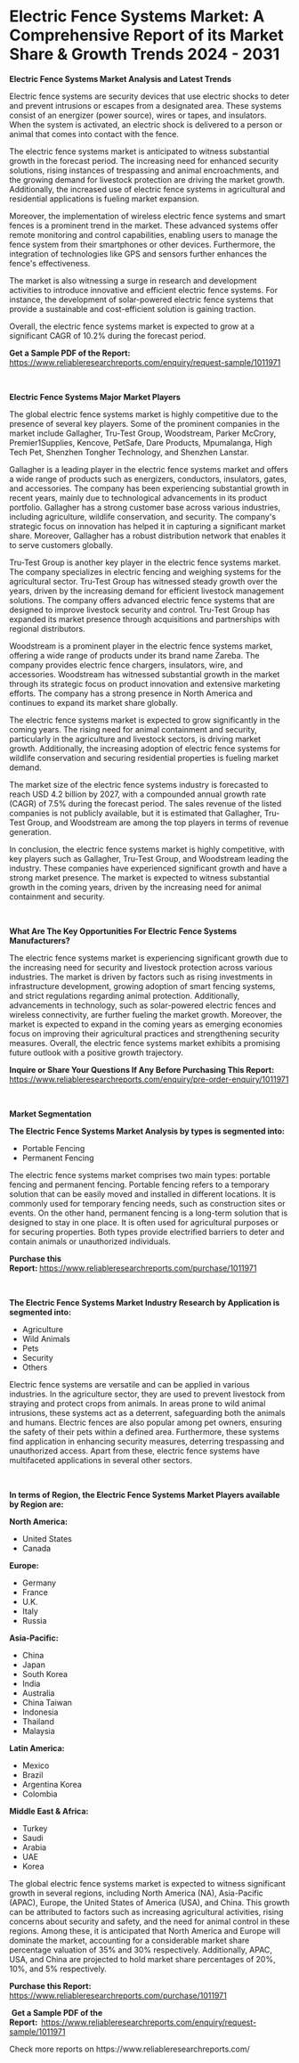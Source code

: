 <p><h1>Electric Fence Systems Market: A Comprehensive Report of its Market Share & Growth Trends 2024 - 2031</h1></p><p><strong>Electric Fence Systems Market Analysis and Latest Trends</strong></p>
<p><p>Electric fence systems are security devices that use electric shocks to deter and prevent intrusions or escapes from a designated area. These systems consist of an energizer (power source), wires or tapes, and insulators. When the system is activated, an electric shock is delivered to a person or animal that comes into contact with the fence.</p><p>The electric fence systems market is anticipated to witness substantial growth in the forecast period. The increasing need for enhanced security solutions, rising instances of trespassing and animal encroachments, and the growing demand for livestock protection are driving the market growth. Additionally, the increased use of electric fence systems in agricultural and residential applications is fueling market expansion.</p><p>Moreover, the implementation of wireless electric fence systems and smart fences is a prominent trend in the market. These advanced systems offer remote monitoring and control capabilities, enabling users to manage the fence system from their smartphones or other devices. Furthermore, the integration of technologies like GPS and sensors further enhances the fence's effectiveness.</p><p>The market is also witnessing a surge in research and development activities to introduce innovative and efficient electric fence systems. For instance, the development of solar-powered electric fence systems that provide a sustainable and cost-efficient solution is gaining traction.</p><p>Overall, the electric fence systems market is expected to grow at a significant CAGR of 10.2% during the forecast period.</p></p>
<p><strong>Get a Sample PDF of the Report:&nbsp;</strong> <a href="https://www.reliableresearchreports.com/enquiry/request-sample/1011971">https://www.reliableresearchreports.com/enquiry/request-sample/1011971</a></p>
<p>&nbsp;</p>
<p><strong>Electric Fence Systems Major Market Players</strong></p>
<p><p>The global electric fence systems market is highly competitive due to the presence of several key players. Some of the prominent companies in the market include Gallagher, Tru-Test Group, Woodstream, Parker McCrory, Premier1Supplies, Kencove, PetSafe, Dare Products, Mpumalanga, High Tech Pet, Shenzhen Tongher Technology, and Shenzhen Lanstar.</p><p>Gallagher is a leading player in the electric fence systems market and offers a wide range of products such as energizers, conductors, insulators, gates, and accessories. The company has been experiencing substantial growth in recent years, mainly due to technological advancements in its product portfolio. Gallagher has a strong customer base across various industries, including agriculture, wildlife conservation, and security. The company's strategic focus on innovation has helped it in capturing a significant market share. Moreover, Gallagher has a robust distribution network that enables it to serve customers globally.</p><p>Tru-Test Group is another key player in the electric fence systems market. The company specializes in electric fencing and weighing systems for the agricultural sector. Tru-Test Group has witnessed steady growth over the years, driven by the increasing demand for efficient livestock management solutions. The company offers advanced electric fence systems that are designed to improve livestock security and control. Tru-Test Group has expanded its market presence through acquisitions and partnerships with regional distributors.</p><p>Woodstream is a prominent player in the electric fence systems market, offering a wide range of products under its brand name Zareba. The company provides electric fence chargers, insulators, wire, and accessories. Woodstream has witnessed substantial growth in the market through its strategic focus on product innovation and extensive marketing efforts. The company has a strong presence in North America and continues to expand its market share globally.</p><p>The electric fence systems market is expected to grow significantly in the coming years. The rising need for animal containment and security, particularly in the agriculture and livestock sectors, is driving market growth. Additionally, the increasing adoption of electric fence systems for wildlife conservation and securing residential properties is fueling market demand.</p><p>The market size of the electric fence systems industry is forecasted to reach USD 4.2 billion by 2027, with a compounded annual growth rate (CAGR) of 7.5% during the forecast period. The sales revenue of the listed companies is not publicly available, but it is estimated that Gallagher, Tru-Test Group, and Woodstream are among the top players in terms of revenue generation.</p><p>In conclusion, the electric fence systems market is highly competitive, with key players such as Gallagher, Tru-Test Group, and Woodstream leading the industry. These companies have experienced significant growth and have a strong market presence. The market is expected to witness substantial growth in the coming years, driven by the increasing need for animal containment and security.</p></p>
<p>&nbsp;</p>
<p><strong>What Are The Key Opportunities For Electric Fence Systems Manufacturers?</strong></p>
<p><p>The electric fence systems market is experiencing significant growth due to the increasing need for security and livestock protection across various industries. The market is driven by factors such as rising investments in infrastructure development, growing adoption of smart fencing systems, and strict regulations regarding animal protection. Additionally, advancements in technology, such as solar-powered electric fences and wireless connectivity, are further fueling the market growth. Moreover, the market is expected to expand in the coming years as emerging economies focus on improving their agricultural practices and strengthening security measures. Overall, the electric fence systems market exhibits a promising future outlook with a positive growth trajectory.</p></p>
<p><strong>Inquire or Share Your Questions If Any Before Purchasing This Report:</strong> <a href="https://www.reliableresearchreports.com/enquiry/pre-order-enquiry/1011971">https://www.reliableresearchreports.com/enquiry/pre-order-enquiry/1011971</a></p>
<p>&nbsp;</p>
<p><strong>Market Segmentation</strong></p>
<p><strong>The Electric Fence Systems Market Analysis by types is segmented into:</strong></p>
<p><ul><li>Portable Fencing</li><li>Permanent Fencing</li></ul></p>
<p><p>The electric fence systems market comprises two main types: portable fencing and permanent fencing. Portable fencing refers to a temporary solution that can be easily moved and installed in different locations. It is commonly used for temporary fencing needs, such as construction sites or events. On the other hand, permanent fencing is a long-term solution that is designed to stay in one place. It is often used for agricultural purposes or for securing properties. Both types provide electrified barriers to deter and contain animals or unauthorized individuals.</p></p>
<p><strong>Purchase this Report:&nbsp;</strong><a href="https://www.reliableresearchreports.com/purchase/1011971">https://www.reliableresearchreports.com/purchase/1011971</a></p>
<p>&nbsp;</p>
<p><strong>The Electric Fence Systems Market Industry Research by Application is segmented into:</strong></p>
<p><ul><li>Agriculture</li><li>Wild Animals</li><li>Pets</li><li>Security</li><li>Others</li></ul></p>
<p><p>Electric fence systems are versatile and can be applied in various industries. In the agriculture sector, they are used to prevent livestock from straying and protect crops from animals. In areas prone to wild animal intrusions, these systems act as a deterrent, safeguarding both the animals and humans. Electric fences are also popular among pet owners, ensuring the safety of their pets within a defined area. Furthermore, these systems find application in enhancing security measures, deterring trespassing and unauthorized access. Apart from these, electric fence systems have multifaceted applications in several other sectors.</p></p>
<p>&nbsp;</p>
<p><strong>In terms of Region, the Electric Fence Systems Market Players available by Region are:</strong></p>
<p>
    <p> <strong> North America: </strong>
        <ul>
            <li>United States</li>
            <li>Canada</li>
        </ul>
        </p> 
    <p> <strong> Europe: </strong>
        <ul>
            <li>Germany</li>
            <li>France</li>
            <li>U.K.</li>
            <li>Italy</li>
            <li>Russia</li>
        </ul>
        </p> 
    <p> <strong> Asia-Pacific: </strong>
        <ul>
            <li>China</li>
            <li>Japan</li>
            <li>South Korea</li>
            <li>India</li>
            <li>Australia</li>
            <li>China Taiwan</li>
            <li>Indonesia</li>
            <li>Thailand</li>
            <li>Malaysia</li>
        </ul>
        </p> 
    <p> <strong> Latin America: </strong>
        <ul>
            <li>Mexico</li>
            <li>Brazil</li>
            <li>Argentina Korea</li>
            <li>Colombia</li>
        </ul>
        </p> 
    <p> <strong> Middle East & Africa: </strong>
        <ul>
            <li>Turkey</li>
            <li>Saudi</li>
            <li>Arabia</li>
            <li>UAE</li>
            <li>Korea</li>
        </ul>
    </p>
    </p>
<p><p>The global electric fence systems market is expected to witness significant growth in several regions, including North America (NA), Asia-Pacific (APAC), Europe, the United States of America (USA), and China. This growth can be attributed to factors such as increasing agricultural activities, rising concerns about security and safety, and the need for animal control in these regions. Among these, it is anticipated that North America and Europe will dominate the market, accounting for a considerable market share percentage valuation of 35% and 30% respectively. Additionally, APAC, USA, and China are projected to hold market share percentages of 20%, 10%, and 5% respectively.</p></p>
<p><strong>Purchase this Report: </strong><a href="https://www.reliableresearchreports.com/purchase/1011971">https://www.reliableresearchreports.com/purchase/1011971</a></p>
<p>&nbsp;<strong>Get a Sample PDF of the Report:&nbsp;&nbsp;</strong><a href="https://www.reliableresearchreports.com/enquiry/request-sample/1011971">https://www.reliableresearchreports.com/enquiry/request-sample/1011971</a></p>
<p><strong></strong></p>
<p>Check more reports on https://www.reliableresearchreports.com/</p>